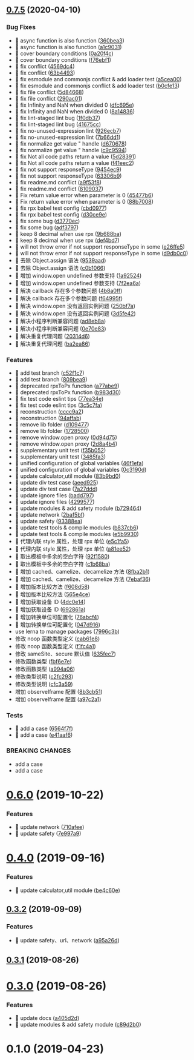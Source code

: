 <a name="0.7.5"></a>

## [0.7.5](https://gitlab.vdian.net/v-components/v-components/rpx/compare/v0.6.0...v0.7.5) (2020-04-10)

### Bug Fixes

-   🐛 async function is also function ([360bea3](https://gitlab.vdian.net/v-components/v-components/rpx/commit/360bea3))
-   🐛 async function is also function ([a1c9031](https://gitlab.vdian.net/v-components/v-components/rpx/commit/a1c9031))
-   🐛 cover boundary conditions ([0a20f4c](https://gitlab.vdian.net/v-components/v-components/rpx/commit/0a20f4c))
-   🐛 cover boundary conditions ([f76ebf1](https://gitlab.vdian.net/v-components/v-components/rpx/commit/f76ebf1))
-   🐛 fix conflict ([4569dc4](https://gitlab.vdian.net/v-components/v-components/rpx/commit/4569dc4))
-   🐛 fix conflict ([63b4493](https://gitlab.vdian.net/v-components/v-components/rpx/commit/63b4493))
-   🐛 fix esmodule and commonjs conflict & add loader test ([a5cea00](https://gitlab.vdian.net/v-components/v-components/rpx/commit/a5cea00))
-   🐛 fix esmodule and commonjs conflict & add loader test ([b0cfe13](https://gitlab.vdian.net/v-components/v-components/rpx/commit/b0cfe13))
-   🐛 fix file conflict ([5d84668](https://gitlab.vdian.net/v-components/v-components/rpx/commit/5d84668))
-   🐛 fix file conflict ([290ac01](https://gitlab.vdian.net/v-components/v-components/rpx/commit/290ac01))
-   🐛 fix Infinity and NaN when divided 0 ([dfc695e](https://gitlab.vdian.net/v-components/v-components/rpx/commit/dfc695e))
-   🐛 fix Infinity and NaN when divided 0 ([8a14836](https://gitlab.vdian.net/v-components/v-components/rpx/commit/8a14836))
-   🐛 fix lint-staged lint bug ([1f0db37](https://gitlab.vdian.net/v-components/v-components/rpx/commit/1f0db37))
-   🐛 fix lint-staged lint bug ([41675cc](https://gitlab.vdian.net/v-components/v-components/rpx/commit/41675cc))
-   🐛 fix no-unused-expression lint ([926ecb7](https://gitlab.vdian.net/v-components/v-components/rpx/commit/926ecb7))
-   🐛 fix no-unused-expression lint ([7b66dd1](https://gitlab.vdian.net/v-components/v-components/rpx/commit/7b66dd1))
-   🐛 fix normalize get value " handle ([d670678](https://gitlab.vdian.net/v-components/v-components/rpx/commit/d670678))
-   🐛 fix normalize get value " handle ([c9c9594](https://gitlab.vdian.net/v-components/v-components/rpx/commit/c9c9594))
-   🐛 fix Not all code paths return a value ([5d28391](https://gitlab.vdian.net/v-components/v-components/rpx/commit/5d28391))
-   🐛 fix Not all code paths return a value ([f41eec2](https://gitlab.vdian.net/v-components/v-components/rpx/commit/f41eec2))
-   🐛 fix not support responseType ([9454ec9](https://gitlab.vdian.net/v-components/v-components/rpx/commit/9454ec9))
-   🐛 fix not support responseType ([63306b9](https://gitlab.vdian.net/v-components/v-components/rpx/commit/63306b9))
-   🐛 fix readme.md conflict ([a9f53f8](https://gitlab.vdian.net/v-components/v-components/rpx/commit/a9f53f8))
-   🐛 fix readme.md conflict ([8109037](https://gitlab.vdian.net/v-components/v-components/rpx/commit/8109037))
-   🐛 Fix return value error when parameter is 0 ([45477b6](https://gitlab.vdian.net/v-components/v-components/rpx/commit/45477b6))
-   🐛 Fix return value error when parameter is 0 ([88b7008](https://gitlab.vdian.net/v-components/v-components/rpx/commit/88b7008))
-   🐛 fix rpx babel test config ([cbd0977](https://gitlab.vdian.net/v-components/v-components/rpx/commit/cbd0977))
-   🐛 fix rpx babel test config ([d30ce9e](https://gitlab.vdian.net/v-components/v-components/rpx/commit/d30ce9e))
-   🐛 fix some bug ([d3770ec](https://gitlab.vdian.net/v-components/v-components/rpx/commit/d3770ec))
-   🐛 fix some bug ([adf3797](https://gitlab.vdian.net/v-components/v-components/rpx/commit/adf3797))
-   🐛 keep 8 decimal when use rpx ([9b688ba](https://gitlab.vdian.net/v-components/v-components/rpx/commit/9b688ba))
-   🐛 keep 8 decimal when use rpx ([def4bd7](https://gitlab.vdian.net/v-components/v-components/rpx/commit/def4bd7))
-   🐛 will not throw error if not support responseType in some ([e26ffe5](https://gitlab.vdian.net/v-components/v-components/rpx/commit/e26ffe5))
-   🐛 will not throw error if not support responseType in some ([d9db0c0](https://gitlab.vdian.net/v-components/v-components/rpx/commit/d9db0c0))
-   🐛 去除 Object.assign 语法 ([9539aad](https://gitlab.vdian.net/v-components/v-components/rpx/commit/9539aad))
-   🐛 去除 Object.assign 语法 ([c0b1066](https://gitlab.vdian.net/v-components/v-components/rpx/commit/c0b1066))
-   🐛 增加 window.open undefined 参数支持 ([1a92524](https://gitlab.vdian.net/v-components/v-components/rpx/commit/1a92524))
-   🐛 增加 window.open undefined 参数支持 ([7f2ea6a](https://gitlab.vdian.net/v-components/v-components/rpx/commit/7f2ea6a))
-   🐛 解决 callback 存在多个参数问题 ([4b8a0ff](https://gitlab.vdian.net/v-components/v-components/rpx/commit/4b8a0ff))
-   🐛 解决 callback 存在多个参数问题 ([f64995f](https://gitlab.vdian.net/v-components/v-components/rpx/commit/f64995f))
-   🐛 解决 window.open 没有返回实例问题 ([250bf7a](https://gitlab.vdian.net/v-components/v-components/rpx/commit/250bf7a))
-   🐛 解决 window.open 没有返回实例问题 ([3d5fe42](https://gitlab.vdian.net/v-components/v-components/rpx/commit/3d5fe42))
-   🐛 解决小程序判断兼容问题 ([ad8eb8a](https://gitlab.vdian.net/v-components/v-components/rpx/commit/ad8eb8a))
-   🐛 解决小程序判断兼容问题 ([0e70e83](https://gitlab.vdian.net/v-components/v-components/rpx/commit/0e70e83))
-   🐛 解决重复代理问题 ([20314d6](https://gitlab.vdian.net/v-components/v-components/rpx/commit/20314d6))
-   🐛 解决重复代理问题 ([ba2ea86](https://gitlab.vdian.net/v-components/v-components/rpx/commit/ba2ea86))

### Features

-   🎸 add test branch ([c52f1c7](https://gitlab.vdian.net/v-components/v-components/rpx/commit/c52f1c7))
-   🎸 add test branch ([809bea9](https://gitlab.vdian.net/v-components/v-components/rpx/commit/809bea9))
-   🎸 deprecated rpxToPx function ([a77abe9](https://gitlab.vdian.net/v-components/v-components/rpx/commit/a77abe9))
-   🎸 deprecated rpxToPx function ([b983d30](https://gitlab.vdian.net/v-components/v-components/rpx/commit/b983d30))
-   🎸 fix test code eslint tips ([77ea34e](https://gitlab.vdian.net/v-components/v-components/rpx/commit/77ea34e))
-   🎸 fix test code eslint tips ([3c5c7fa](https://gitlab.vdian.net/v-components/v-components/rpx/commit/3c5c7fa))
-   🎸 reconstruction ([cccc9a2](https://gitlab.vdian.net/v-components/v-components/rpx/commit/cccc9a2))
-   🎸 reconstruction ([94affab](https://gitlab.vdian.net/v-components/v-components/rpx/commit/94affab))
-   🎸 remove lib folder ([d109477](https://gitlab.vdian.net/v-components/v-components/rpx/commit/d109477))
-   🎸 remove lib folder ([1728500](https://gitlab.vdian.net/v-components/v-components/rpx/commit/1728500))
-   🎸 remove window.open proxy ([0d94d75](https://gitlab.vdian.net/v-components/v-components/rpx/commit/0d94d75))
-   🎸 remove window.open proxy ([2d8a4b4](https://gitlab.vdian.net/v-components/v-components/rpx/commit/2d8a4b4))
-   🎸 supplementary unit test ([f35b052](https://gitlab.vdian.net/v-components/v-components/rpx/commit/f35b052))
-   🎸 supplementary unit test ([3485fa3](https://gitlab.vdian.net/v-components/v-components/rpx/commit/3485fa3))
-   🎸 unified configuration of global variables ([46f1efa](https://gitlab.vdian.net/v-components/v-components/rpx/commit/46f1efa))
-   🎸 unified configuration of global variables ([0c3190d](https://gitlab.vdian.net/v-components/v-components/rpx/commit/0c3190d))
-   🎸 update calculator,util module ([83b9bd0](https://gitlab.vdian.net/v-components/v-components/rpx/commit/83b9bd0))
-   🎸 update div test case ([aeed925](https://gitlab.vdian.net/v-components/v-components/rpx/commit/aeed925))
-   🎸 update div test case ([7a27ddd](https://gitlab.vdian.net/v-components/v-components/rpx/commit/7a27ddd))
-   🎸 update ignore files ([badd797](https://gitlab.vdian.net/v-components/v-components/rpx/commit/badd797))
-   🎸 update ignore files ([4299577](https://gitlab.vdian.net/v-components/v-components/rpx/commit/4299577))
-   🎸 update modules & add safety module ([b729464](https://gitlab.vdian.net/v-components/v-components/rpx/commit/b729464))
-   🎸 update network ([2baf5bf](https://gitlab.vdian.net/v-components/v-components/rpx/commit/2baf5bf))
-   🎸 update safety ([93388ea](https://gitlab.vdian.net/v-components/v-components/rpx/commit/93388ea))
-   🎸 update test tools & compile modules ([b837cb6](https://gitlab.vdian.net/v-components/v-components/rpx/commit/b837cb6))
-   🎸 update test tools & compile modules ([e5b9930](https://gitlab.vdian.net/v-components/v-components/rpx/commit/e5b9930))
-   🎸 代理内联 style 属性，处理 rpx 单位 ([e5c1fa5](https://gitlab.vdian.net/v-components/v-components/rpx/commit/e5c1fa5))
-   🎸 代理内联 style 属性，处理 rpx 单位 ([a81ee52](https://gitlab.vdian.net/v-components/v-components/rpx/commit/a81ee52))
-   🎸 取出模板中多余的空白字符 ([92f1580](https://gitlab.vdian.net/v-components/v-components/rpx/commit/92f1580))
-   🎸 取出模板中多余的空白字符 ([c1b68ba](https://gitlab.vdian.net/v-components/v-components/rpx/commit/c1b68ba))
-   🎸 增加 cached、camelize、decamelize 方法 ([8fba2b1](https://gitlab.vdian.net/v-components/v-components/rpx/commit/8fba2b1))
-   🎸 增加 cached、camelize、decamelize 方法 ([7ebaf36](https://gitlab.vdian.net/v-components/v-components/rpx/commit/7ebaf36))
-   🎸 增加版本比较方法 ([f608d58](https://gitlab.vdian.net/v-components/v-components/rpx/commit/f608d58))
-   🎸 增加版本比较方法 ([565e4ce](https://gitlab.vdian.net/v-components/v-components/rpx/commit/565e4ce))
-   🎸 增加获取设备 ID ([4dc0e14](https://gitlab.vdian.net/v-components/v-components/rpx/commit/4dc0e14))
-   🎸 增加获取设备 ID ([692861a](https://gitlab.vdian.net/v-components/v-components/rpx/commit/692861a))
-   🎸 增加转换单位可配置化 ([76abcf4](https://gitlab.vdian.net/v-components/v-components/rpx/commit/76abcf4))
-   🎸 增加转换单位可配置化 ([047d916](https://gitlab.vdian.net/v-components/v-components/rpx/commit/047d916))
-   use lerna to manage packages ([7996c3b](https://gitlab.vdian.net/v-components/v-components/rpx/commit/7996c3b))
-   修改 noop 函数类型定义 ([cab61e8](https://gitlab.vdian.net/v-components/v-components/rpx/commit/cab61e8))
-   修改 noop 函数类型定义 ([f1fc4a1](https://gitlab.vdian.net/v-components/v-components/rpx/commit/f1fc4a1))
-   修改 sameSite、secure 默认值 ([635fec7](https://gitlab.vdian.net/v-components/v-components/rpx/commit/635fec7))
-   修改函数类型 ([fbf6e7e](https://gitlab.vdian.net/v-components/v-components/rpx/commit/fbf6e7e))
-   修改函数类型 ([a994a06](https://gitlab.vdian.net/v-components/v-components/rpx/commit/a994a06))
-   修改类型说明 ([c2fc293](https://gitlab.vdian.net/v-components/v-components/rpx/commit/c2fc293))
-   修改类型说明 ([cfc3a59](https://gitlab.vdian.net/v-components/v-components/rpx/commit/cfc3a59))
-   增加 observeIframe 配置 ([8b3cb51](https://gitlab.vdian.net/v-components/v-components/rpx/commit/8b3cb51))
-   增加 observeIframe 配置 ([a97c2a1](https://gitlab.vdian.net/v-components/v-components/rpx/commit/a97c2a1))

### Tests

-   💍 add a case ([6564f7f](https://gitlab.vdian.net/v-components/v-components/rpx/commit/6564f7f))
-   💍 add a case ([e41aaf6](https://gitlab.vdian.net/v-components/v-components/rpx/commit/e41aaf6))

### BREAKING CHANGES

-   add a case
-   add a case

<a name="0.6.0"></a>

# [0.6.0](https://gitlab.vdian.net/v-components/v-components/rpx/compare/v0.4.0...v0.6.0) (2019-10-22)

### Features

-   🎸 update network ([710afee](https://gitlab.vdian.net/v-components/v-components/rpx/commit/710afee))
-   🎸 update safety ([7e997a9](https://gitlab.vdian.net/v-components/v-components/rpx/commit/7e997a9))

<a name="0.4.0"></a>

# [0.4.0](https://gitlab.vdian.net/v-components/v-components/rpx/compare/v0.3.2...v0.4.0) (2019-09-16)

### Features

-   🎸 update calculator,util module ([be4c60e](https://gitlab.vdian.net/v-components/v-components/rpx/commit/be4c60e))

<a name="0.3.2"></a>

## [0.3.2](https://gitlab.vdian.net/v-components/v-components/rpx/compare/v0.3.1...v0.3.2) (2019-09-09)

### Features

-   🎸 update safety、url、network ([a95a26d](https://gitlab.vdian.net/v-components/v-components/rpx/commit/a95a26d))

<a name="0.3.1"></a>

## [0.3.1](https://gitlab.vdian.net/v-components/v-components/rpx/compare/v0.3.0...v0.3.1) (2019-08-26)

<a name="0.3.0"></a>

# [0.3.0](https://gitlab.vdian.net/v-components/v-components/rpx/compare/v0.2.0...v0.3.0) (2019-08-26)

### Features

-   🎸 update docs ([a405d2d](https://gitlab.vdian.net/v-components/v-components/rpx/commit/a405d2d))
-   🎸 update modules & add safety module ([c89d2b0](https://gitlab.vdian.net/v-components/v-components/rpx/commit/c89d2b0))

<a name="0.1.0"></a>

# 0.1.0 (2019-04-23)
